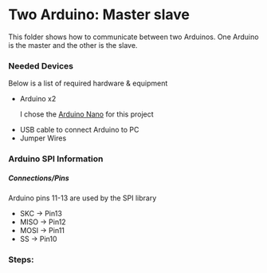 <h1>Two Arduino: Master slave</h1>
<p>This folder shows how to communicate between two Arduinos. One Arduino is the master and the other is the slave.</p>

<h3>Needed Devices</h3>
<p>Below is a list of required hardware & equipment</p>
<ul>
  <li>Arduino x2</li>
  <p>I chose the <a href="https://store.arduino.cc/usa/arduino-nano">Arduino Nano</a> for this project</p>
  <li>USB cable to connect Arduino to PC</li>
  <li>Jumper Wires</li>
</ul>

<h3>Arduino SPI Information</h3>
<h5>Connections/Pins</h5>
<p>Arduino pins 11-13 are used by the SPI library</p>
<ul>
  <li>SKC -> Pin13</li>
  <li>MISO -> Pin12</li>
  <li>MOSI -> Pin11</li>
  <li>SS -> Pin10</li>
</ul>

<h3>Steps:</h3>
<ol>
</ol>
